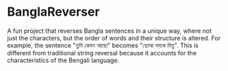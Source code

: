 # BanglaReverser
A fun project that reverses Bangla sentences in a unique way, where not just the characters, but the order of words and their structure is altered. For example, the sentence "তুমি কেমন আছো" becomes "ছোআ নমকে মিতু". This is different from traditional string reversal because it accounts for the characteristics of the Bengali language.
